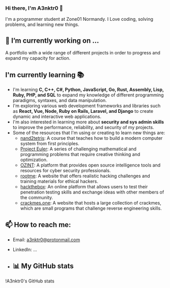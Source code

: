 ### Hi there, I'm A3nktr0 👋

I'm a programmer student at Zone01 Normandy. I Love coding, solving problems, and learning new things.

## 🔭 I’m currently working on ...

A portfolio with a wide range of different projects in order to progress and expand my capacity for action.

## I'm currently learning 📚

- I'm learning **C, C++, C#, Python, JavaScript, Go, Rust, Assembly, Lisp, Ruby, PHP, and SQL** to expand my knowledge of different programming paradigms, syntaxes, and data manipulation.
- I'm exploring various web development frameworks and libraries such as **React, Vue, Node, Ruby on Rails, Laravel, and Django** to create dynamic and interactive web applications.
- I'm also interested in learning more about **security and sys admin skills** to improve the performance, reliability, and security of my projects.
- Some of the resources that I'm using or creating to learn new things are:
  - [nand2tetris](https://getcomposer.org/doc/00-intro.md): A course that teaches how to build a modern computer system from first principles.
  - [Project Euler](https://github.com/sar5430/crackmes.one): A series of challenging mathematical and programming problems that require creative thinking and optimization.
  - [OZINT](https://www.youtube.com/watch?v=sVyQkOWz-1k): A platform that provides open source intelligence tools and resources for cyber security professionals.
  - [rootme](https://www.youtube.com/watch?v=fTGTnrgjuGA): A website that offers realistic hacking challenges and training materials for ethical hackers.
  - [hackthebox](https://getcomposer.org/installer): An online platform that allows users to test their penetration testing skills and exchange ideas with other members of the community.
  - [crackmes.one](https://github.com/django/django.git): A website that hosts a large collection of crackmes, which are small programs that challenge reverse engineering skills.


## 📫 How to reach me:

- Email: a3nktr0@protonmail.com
- LinkedIn: ...

- ## 📊 My GitHub stats

!A3nktr0's GitHub stats
